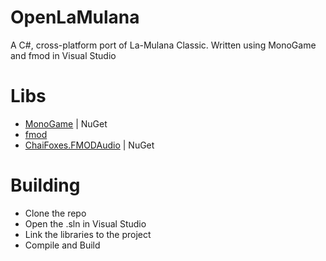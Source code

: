 # OpenLaMulana
A C#, cross-platform port of La-Mulana Classic. Written using MonoGame and fmod in Visual Studio

# Libs
- [MonoGame](https://www.monogame.net/) | NuGet
- [fmod](https://fmod.com/)
- [ChaiFoxes.FMODAudio](https://github.com/Martenfur/ChaiFoxes.FMODAudio) | NuGet

# Building
- Clone the repo
- Open the .sln in Visual Studio
- Link the libraries to the project
- Compile and Build
